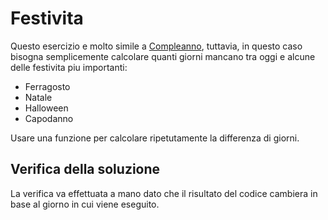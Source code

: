 # Festivita 

Questo esercizio e molto simile a [Compleanno](../compleanno/), tuttavia, in questo caso bisogna semplicemente calcolare quanti giorni mancano tra oggi e alcune delle festivita piu importanti:

- Ferragosto 
- Natale 
- Halloween 
- Capodanno 

Usare una funzione per calcolare ripetutamente la differenza di giorni. 
## Verifica della soluzione

La verifica va effettuata a mano dato che il risultato del codice cambiera in base al giorno in cui viene eseguito. 